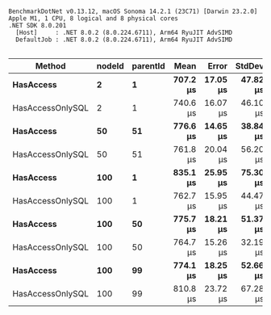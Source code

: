 ```

BenchmarkDotNet v0.13.12, macOS Sonoma 14.2.1 (23C71) [Darwin 23.2.0]
Apple M1, 1 CPU, 8 logical and 8 physical cores
.NET SDK 8.0.201
  [Host]     : .NET 8.0.2 (8.0.224.6711), Arm64 RyuJIT AdvSIMD
  DefaultJob : .NET 8.0.2 (8.0.224.6711), Arm64 RyuJIT AdvSIMD


```
| Method           | nodeId | parentId | Mean     | Error    | StdDev   | Median   | Gen0   | Allocated |
|----------------- |------- |--------- |---------:|---------:|---------:|---------:|-------:|----------:|
| **HasAccess**        | **2**      | **1**        | **707.2 μs** | **17.05 μs** | **47.82 μs** | **695.7 μs** | **1.9531** |  **13.32 KB** |
| HasAccessOnlySQL | 2      | 1        | 740.6 μs | 16.07 μs | 46.10 μs | 733.3 μs | 1.9531 |  13.82 KB |
| **HasAccess**        | **50**     | **51**       | **776.6 μs** | **14.65 μs** | **38.84 μs** | **769.5 μs** | **1.9531** |  **13.38 KB** |
| HasAccessOnlySQL | 50     | 51       | 761.8 μs | 20.04 μs | 56.20 μs | 748.7 μs | 1.9531 |  14.26 KB |
| **HasAccess**        | **100**    | **1**        | **835.1 μs** | **25.95 μs** | **75.30 μs** | **812.4 μs** | **1.9531** |  **13.62 KB** |
| HasAccessOnlySQL | 100    | 1        | 762.7 μs | 15.95 μs | 44.47 μs | 762.3 μs | 1.9531 |  14.45 KB |
| **HasAccess**        | **100**    | **50**       | **775.7 μs** | **18.21 μs** | **51.37 μs** | **765.5 μs** | **1.9531** |  **13.79 KB** |
| HasAccessOnlySQL | 100    | 50       | 764.7 μs | 15.26 μs | 32.19 μs | 762.2 μs | 1.9531 |  14.53 KB |
| **HasAccess**        | **100**    | **99**       | **774.1 μs** | **18.25 μs** | **52.66 μs** | **763.2 μs** | **1.9531** |  **13.95 KB** |
| HasAccessOnlySQL | 100    | 99       | 810.8 μs | 23.72 μs | 67.28 μs | 799.9 μs | 1.9531 |  14.58 KB |
